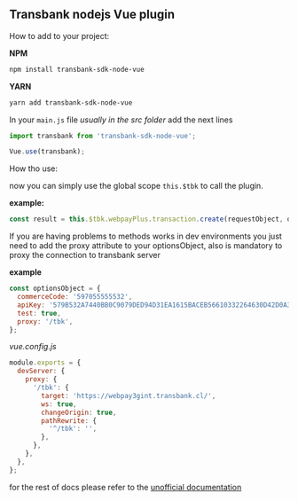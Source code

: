 Transbank nodejs Vue plugin
---


How to add to your project:


**NPM**
```bash
npm install transbank-sdk-node-vue
```

**YARN**

```bash
yarn add transbank-sdk-node-vue
```

In your `main.js` file *usually in the src folder* add the next lines

```javascript
import transbank from 'transbank-sdk-node-vue';

Vue.use(transbank);
```


How tho use:

now you can simply use the global scope `this.$tbk` to call the plugin.

**example:**
```javascript
const result = this.$tbk.webpayPlus.transaction.create(requestObject, optionsObject);
```


If you are having problems to methods works in dev environments you just need to add the proxy attribute to your optionsObject, also is mandatory to proxy the connection to transbank server

**example**
```javascript
const optionsObject = {
  commerceCode: '597055555532',
  apiKey: '579B532A7440BB0C9079DED94D31EA1615BACEB56610332264630D42D0A36B1C',
  test: true,
  proxy: '/tbk',
};
```

*vue.config.js*
```javascript
module.exports = {
  devServer: {
    proxy: {
      '/tbk': {
        target: 'https://webpay3gint.transbank.cl/',
        ws: true,
        changeOrigin: true,
        pathRewrite: {
          '^/tbk': '',
        },
      },
    },
  },
};
```


for the rest of docs please refer to the [unofficial documentation](https://github.com/themakunga/transbank-sdk-node/tree/master/docs)
